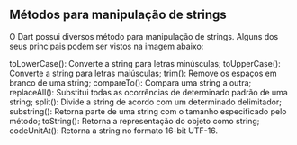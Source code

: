 ## Métodos para manipulação de strings
O Dart possui diversos método para manipulação de strings. Alguns dos seus principais podem ser vistos na imagem abaixo:

toLowerCase(): Converte a string para letras minúsculas;
toUpperCase(): Converte a string para letras maiúsculas;
trim(): Remove os espaços em branco de uma string;
compareTo(): Compara uma string a outra;
replaceAll(): Substitui todas as ocorrências de determinado padrão de uma string;
split(): Divide a string de acordo com um determinado delimitador;
substring(): Retorna parte de uma string com o tamanho especificado pelo método;
toString(): Retorna a representação do objeto como string;
codeUnitAt(): Retorna a string no formato 16-bit UTF-16.